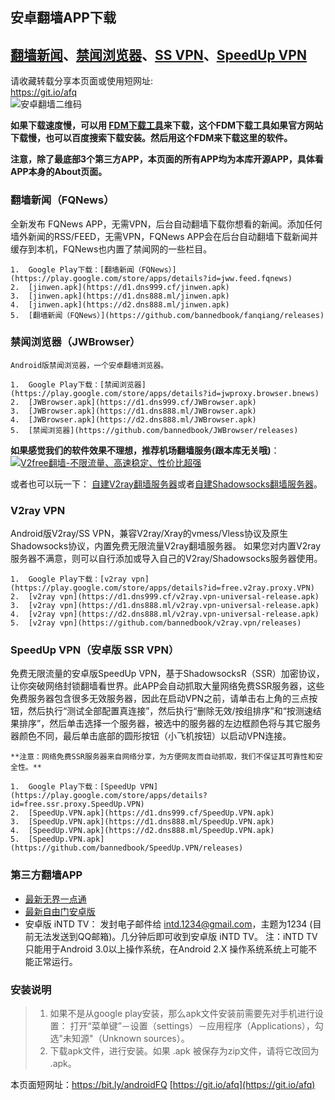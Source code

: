 ## 安卓翻墙APP下载

[翻墙新闻](#FQNews)、[禁闻浏览器](#JWBrowser)、[SS VPN](#v2vpn)、[SpeedUp VPN](#ssrvpn)
---------------------------------------------------------------------------

请收藏转载分享本页面或使用短网址:  
https://git.io/afq  
![安卓翻墙二维码](https://user-images.githubusercontent.com/4361923/71604745-0ca29f00-2b9f-11ea-9c16-680145d7699a.jpg)

**如果下载速度慢，可以用 [FDM下载工具](https://www.freedownloadmanager.org/zh/)来下载，这个FDM下载工具如果官方网站下载慢，也可以百度搜索下载安装。然后用这个FDM来下载这里的软件。**

**注意，除了最底部3个第三方APP，本页面的所有APP均为本库开源APP，具体看APP本身的About页面。**

###   翻墙新闻（FQNews） 

全新发布 FQNews APP，无需VPN，后台自动翻墙下载你想看的新闻。添加任何墙外新闻的RSS/FEED，无需VPN，FQNews APP会在后台自动翻墙下载新闻并缓存到本机，FQNews也内置了禁闻网的一些栏目。
	
    1.  Google Play下载：[翻墙新闻（FQNews）](https://play.google.com/store/apps/details?id=jww.feed.fqnews)
    2.  [jinwen.apk](https://d1.dns999.cf/jinwen.apk)
    3.  [jinwen.apk](https://d1.dns888.ml/jinwen.apk)
    4.  [jinwen.apk](https://d2.dns888.ml/jinwen.apk)
    5.  [翻墙新闻（FQNews）](https://github.com/bannedbook/fanqiang/releases)
	
### 禁闻浏览器（JWBrowser）

    Android版禁闻浏览器，一个安卓翻墙浏览器。
	
    1.  Google Play下载：[禁闻浏览器](https://play.google.com/store/apps/details?id=jwproxy.browser.bnews)
    2.  [JWBrowser.apk](https://d1.dns999.cf/JWBrowser.apk)
    3.  [JWBrowser.apk](https://d1.dns888.ml/JWBrowser.apk)
    4.  [JWBrowser.apk](https://d2.dns888.ml/JWBrowser.apk)
    5.  [禁闻浏览器](https://github.com/bannedbook/JWBrowser/releases)
	
**如果感觉我们的软件效果不理想，推荐机场翻墙服务(跟本库无关哦)**：  
[![V2free翻墙-不限流量、高速稳定、性价比超强](https://raw.githubusercontent.com/bannedbook/fanqiang/master/v2ss/images/v2free.jpg)](https://github.com/bannedbook/fanqiang/wiki/V2ray%E6%9C%BA%E5%9C%BA)  

或者也可以玩一下：
[自建V2ray翻墙服务器](https://github.com/bannedbook/fanqiang/blob/master/v2ss/%E8%87%AA%E5%BB%BAV2ray%E6%9C%8D%E5%8A%A1%E5%99%A8%E7%AE%80%E6%98%8E%E6%95%99%E7%A8%8B.md)或者[自建Shadowsocks翻墙服务器](https://github.com/bannedbook/fanqiang/blob/master/v2ss/%E8%87%AA%E5%BB%BAShadowsocks%E6%9C%8D%E5%8A%A1%E5%99%A8%E7%AE%80%E6%98%8E%E6%95%99%E7%A8%8B.md)。  

### V2ray VPN

Android版V2ray/SS VPN，兼容V2ray/Xray的vmess/Vless协议及原生Shadowsocks协议，内置免费无限流量V2ray翻墙服务器。 如果您对内置V2ray服务器不满意，则可以自行添加或导入自己的V2ray/Shadowsocks服务器使用。
	
    1.  Google Play下载：[v2ray vpn](https://play.google.com/store/apps/details?id=free.v2ray.proxy.VPN)
    2.  [v2ray vpn](https://d1.dns999.cf/v2ray.vpn-universal-release.apk)
    3.  [v2ray vpn](https://d1.dns888.ml/v2ray.vpn-universal-release.apk)
    4.  [v2ray vpn](https://d2.dns888.ml/v2ray.vpn-universal-release.apk)
    5.  [v2ray vpn](https://github.com/bannedbook/v2ray.vpn/releases)
	
### SpeedUp VPN（安卓版 SSR VPN）

免费无限流量的安卓版SpeedUp VPN，基于ShadowsocksR（SSR）加密协议，让你突破网络封锁翻墙看世界。此APP会自动抓取大量网络免费SSR服务器，这些免费服务器包含很多无效服务器，因此在启动VPN之前，请单击右上角的三点按钮，然后执行“测试全部配置真连接”，然后执行“删除无效/按组排序”和“按测速结果排序”，然后单击选择一个服务器，被选中的服务器的左边框颜色将与其它服务器颜色不同，最后单击底部的圆形按钮（小飞机按钮）以启动VPN连接。 
	
	**注意：网络免费SSR服务器来自网络分享，为方便网友而自动抓取，我们不保证其可靠性和安全性。**
	
    1.  Google Play下载：[SpeedUp VPN](https://play.google.com/store/apps/details?id=free.ssr.proxy.SpeedUp.VPN)
    2.  [SpeedUp.VPN.apk](https://d1.dns999.cf/SpeedUp.VPN.apk)
    3.  [SpeedUp.VPN.apk](https://d1.dns888.ml/SpeedUp.VPN.apk)
    4.  [SpeedUp.VPN.apk](https://d2.dns888.ml/SpeedUp.VPN.apk)
    5.  [SpeedUp.VPN.apk](https://github.com/bannedbook/SpeedUp.VPN/releases)

### 第三方翻墙APP
	
*   [最新无界一点通](https://s3.amazonaws.com/wujie/um.apk)
*   [最新自由门安卓版](https://git.io/fgma)
*   安卓版 iNTD TV： 发封电子邮件给 intd.1234@gmail.com，主题为1234 (目前无法发送到QQ邮箱)。几分钟后即可收到安卓版 iNTD TV。 注：iNTD TV只能用于Android 3.0以上操作系统，在Android 2.X 操作系统系统上可能不能正常运行。

### 安装说明

> 1.  如果不是从google play安装，那么apk文件安装前需要先对手机进行设置： 打开“菜单键”－设置（settings）－应用程序（Applications），勾选"未知源"（Unknown sources）。
> 2.  下载apk文件，进行安装。如果 .apk 被保存为zip文件，请将它改回为 .apk。

本页面短网址：https://bit.ly/androidFQ [https://git.io/afq](https://git.io/afq)